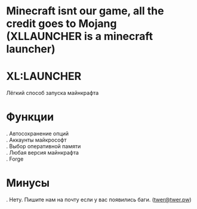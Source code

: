# Minecraft isnt our game, all the credit goes to Mojang (XLLAUNCHER is a minecraft launcher)

# XL:LAUNCHER
Лёгкий способ запуска майнкрафта

# Функции
. Автосохранение опций  
. Аккаунты майкрософт  
. Выбор оперативной памяти  
. Любая версия майнкрафта  
. Forge  

# Минусы
. Нету. Пишите нам на почту если у вас появились баги. (twer@twer.pw)
